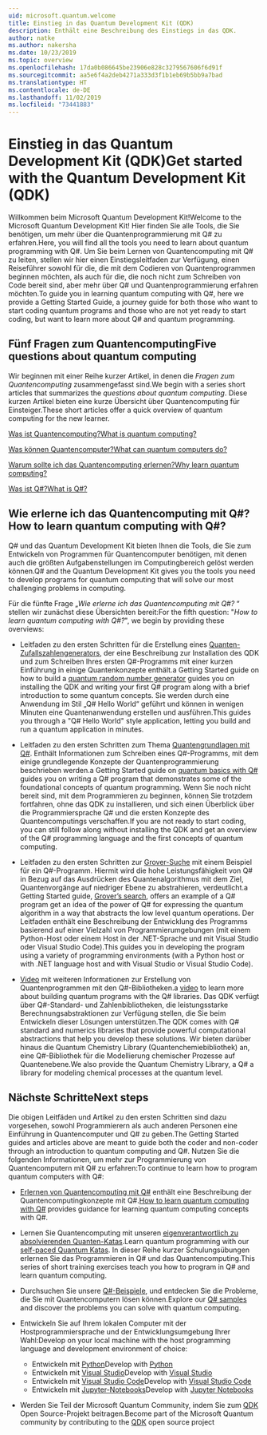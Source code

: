 ```yaml
---
uid: microsoft.quantum.welcome
title: Einstieg in das Quantum Development Kit (QDK)
description: Enthält eine Beschreibung des Einstiegs in das QDK.
author: natke
ms.author: nakersha
ms.date: 10/23/2019
ms.topic: overview
ms.openlocfilehash: 17da0b086645be23906e828c3279567606f6d91f
ms.sourcegitcommit: aa5e6f4a2deb4271a333d3f1b1eb69b5bb9a7bad
ms.translationtype: HT
ms.contentlocale: de-DE
ms.lasthandoff: 11/02/2019
ms.locfileid: "73441883"
---
```

# <a name="get-started-with-the-quantum-development-kit-qdk"></a><span data-ttu-id="12c33-103">Einstieg in das Quantum Development Kit (QDK)</span><span class="sxs-lookup"><span data-stu-id="12c33-103">Get started with the Quantum Development Kit (QDK)</span></span>

<span data-ttu-id="12c33-104">Willkommen beim Microsoft Quantum Development Kit!</span><span class="sxs-lookup"><span data-stu-id="12c33-104">Welcome to the Microsoft Quantum Development Kit!</span></span>  <span data-ttu-id="12c33-105">Hier finden Sie alle Tools, die Sie benötigen, um mehr über die Quantenprogrammierung mit Q# zu erfahren.</span><span class="sxs-lookup"><span data-stu-id="12c33-105">Here, you will find all the tools you need to learn about quantum programming with Q#.</span></span>  <span data-ttu-id="12c33-106">Um Sie beim Lernen von Quantencomputing mit Q# zu leiten, stellen wir hier einen Einstiegsleitfaden zur Verfügung, einen Reiseführer sowohl für die, die mit dem Codieren von Quantenprogrammen beginnen möchten, als auch für die, die noch nicht zum Schreiben von Code bereit sind, aber mehr über Q# und Quantenprogrammierung erfahren möchten.</span><span class="sxs-lookup"><span data-stu-id="12c33-106">To guide you in learning quantum computing with Q#, here we provide a Getting Started Guide, a journey guide for both those who want to start coding quantum programs and those who are not yet ready to start coding, but want to learn more about Q# and quantum programming.</span></span>

## <a name="five-questions-about-quantum-computing"></a><span data-ttu-id="12c33-107">Fünf Fragen zum Quantencomputing</span><span class="sxs-lookup"><span data-stu-id="12c33-107">Five questions about quantum computing</span></span>

<span data-ttu-id="12c33-108">Wir beginnen mit einer Reihe kurzer Artikel, in denen die _Fragen zum Quantencomputing_ zusammengefasst sind.</span><span class="sxs-lookup"><span data-stu-id="12c33-108">We begin with a series short articles that summarizes the _questions about quantum computing_.</span></span> <span data-ttu-id="12c33-109">Diese kurzen Artikel bieten eine kurze Übersicht über Quantencomputing für Einsteiger.</span><span class="sxs-lookup"><span data-stu-id="12c33-109">These short articles offer a quick overview of quantum computing for the new learner.</span></span>

[<span data-ttu-id="12c33-110">Was ist Quantencomputing?</span><span class="sxs-lookup"><span data-stu-id="12c33-110">What is quantum computing?</span></span>](xref:microsoft.quantum.overview.what)

[<span data-ttu-id="12c33-111">Was können Quantencomputer?</span><span class="sxs-lookup"><span data-stu-id="12c33-111">What can quantum computers do?</span></span>](xref:microsoft.quantum.overview.computers)

[<span data-ttu-id="12c33-112">Warum sollte ich das Quantencomputing erlernen?</span><span class="sxs-lookup"><span data-stu-id="12c33-112">Why learn quantum computing?</span></span>](xref:microsoft.quantum.overview.why)

[<span data-ttu-id="12c33-113">Was ist Q#?</span><span class="sxs-lookup"><span data-stu-id="12c33-113">What is Q#?</span></span>](xref:microsoft.quantum.overview.qsharp)

## <a name="how-to-learn-quantum-computing-with-q"></a><span data-ttu-id="12c33-114">Wie erlerne ich das Quantencomputing mit Q#?</span><span class="sxs-lookup"><span data-stu-id="12c33-114">How to learn quantum computing with Q#?</span></span>

<span data-ttu-id="12c33-115">Q# und das Quantum Development Kit bieten Ihnen die Tools, die Sie zum Entwickeln von Programmen für Quantencomputer benötigen, mit denen auch die größten Aufgabenstellungen im Computingbereich gelöst werden können.</span><span class="sxs-lookup"><span data-stu-id="12c33-115">Q# and the Quantum Development Kit gives you the tools you need to develop programs for quantum computing that will solve our most challenging problems in computing.</span></span> 

<span data-ttu-id="12c33-116">Für die fünfte Frage  „_Wie erlerne ich das Quantencomputing mit Q#?_ “ stellen wir zunächst diese Übersichten bereit:</span><span class="sxs-lookup"><span data-stu-id="12c33-116">For the fifth question:  "_How to learn quantum computing with Q#?_", we begin by providing these overviews:</span></span>

* <span data-ttu-id="12c33-117">Leitfaden zu den ersten Schritten für die Erstellung eines [Quanten-Zufallszahlengenerators](xref:microsoft.quantum.quickstarts.qrng), der eine Beschreibung zur Installation des QDK und zum Schreiben Ihres ersten Q#-Programms mit einer kurzen Einführung in einige Quantenkonzepte enthält.</span><span class="sxs-lookup"><span data-stu-id="12c33-117">a Getting Started guide on how to build a [quantum random number generator](xref:microsoft.quantum.quickstarts.qrng) guides you on installing the QDK and writing your first Q# program along with a brief introduction to some quantum concepts.</span></span> <span data-ttu-id="12c33-118">Sie werden durch eine Anwendung im Stil „Q# Hello World“ geführt und können in wenigen Minuten eine Quantenanwendung erstellen und ausführen.</span><span class="sxs-lookup"><span data-stu-id="12c33-118">This guides you through a "Q# Hello World" style application, letting you build and run a quantum application in minutes.</span></span>

* <span data-ttu-id="12c33-119">Leitfaden zu den ersten Schritten zum Thema [Quantengrundlagen mit Q#](xref:microsoft.quantum.write-program). Enthält Informationen zum Schreiben eines Q#-Programms, mit dem einige grundlegende Konzepte der Quantenprogrammierung beschrieben werden.</span><span class="sxs-lookup"><span data-stu-id="12c33-119">a Getting Started guide on [quantum basics with Q#](xref:microsoft.quantum.write-program) guides you on writing a Q# program that demonstrates some of the foundational concepts of quantum programming.</span></span> <span data-ttu-id="12c33-120">Wenn Sie noch nicht bereit sind, mit dem Programmieren zu beginnen, können Sie trotzdem fortfahren, ohne das QDK zu installieren, und sich einen Überblick über die Programmiersprache Q# und die ersten Konzepte des Quantencomputings verschaffen.</span><span class="sxs-lookup"><span data-stu-id="12c33-120">If you are not ready to start coding, you can still follow along without installing the QDK and get an overview of the Q# programming language and the first concepts of quantum computing.</span></span>

* <span data-ttu-id="12c33-121">Leitfaden zu den ersten Schritten zur [Grover-Suche](xref:microsoft.quantum.quickstarts.search) mit einem Beispiel für ein Q#-Programm. Hiermit wird die hohe Leistungsfähigkeit von Q# in Bezug auf das Ausdrücken des Quantenalgorithmus mit dem Ziel, Quantenvorgänge auf niedriger Ebene zu abstrahieren, verdeutlicht.</span><span class="sxs-lookup"><span data-stu-id="12c33-121">a Getting Started guide, [Grover’s search](xref:microsoft.quantum.quickstarts.search), offers an example of a Q# program get an idea of the power of Q# for expressing the quantum algorithm in a way that abstracts the low level quantum operations.</span></span>  <span data-ttu-id="12c33-122">Der Leitfaden enthält eine Beschreibung der Entwicklung des Programms basierend auf einer Vielzahl von Programmierumgebungen (mit einem Python-Host oder einem Host in der .NET-Sprache und mit Visual Studio oder Visual Studio Code).</span><span class="sxs-lookup"><span data-stu-id="12c33-122">This guides you in developing the program using a variety of programming environments (with a Python host or with .NET language host and with Visual Studio or Visual Studio Code).</span></span>    

*  <span data-ttu-id="12c33-123">[Video](https://www.microsoft.com/videoplayer/embed/RE2JOJf) mit weiteren Informationen zur Erstellung von Quantenprogrammen mit den Q#-Bibliotheken.</span><span class="sxs-lookup"><span data-stu-id="12c33-123">a [video](https://www.microsoft.com/videoplayer/embed/RE2JOJf) to learn more about building quantum programs with the Q# libraries.</span></span>  <span data-ttu-id="12c33-124">Das QDK verfügt über Q#-Standard- und Zahlenbibliotheken, die leistungsstarke Berechnungsabstraktionen zur Verfügung stellen, die Sie beim Entwickeln dieser Lösungen unterstützen.</span><span class="sxs-lookup"><span data-stu-id="12c33-124">The QDK comes with Q# standard and numerics libraries that provide powerful computational abstractions that help you develop these solutions.</span></span> <span data-ttu-id="12c33-125">Wir bieten darüber hinaus die Quantum Chemistry Library (Quantenchemiebibliothek) an, eine Q#-Bibliothek für die Modellierung chemischer Prozesse auf Quantenebene.</span><span class="sxs-lookup"><span data-stu-id="12c33-125">We also provide the Quantum Chemistry Library, a Q# a library for modeling chemical processes at the quantum level.</span></span>

## <a name="next-steps"></a><span data-ttu-id="12c33-126">Nächste Schritte</span><span class="sxs-lookup"><span data-stu-id="12c33-126">Next steps</span></span>

<span data-ttu-id="12c33-127">Die obigen Leitfäden und Artikel zu den ersten Schritten sind dazu vorgesehen, sowohl Programmierern als auch anderen Personen eine Einführung in Quantencomputer und Q# zu geben.</span><span class="sxs-lookup"><span data-stu-id="12c33-127">The Getting Started guides and articles above are meant to guide both the coder and non-coder through an introduction to quantum computing and Q#.</span></span>  <span data-ttu-id="12c33-128">Nutzen Sie die folgenden Informationen, um mehr zur Programmierung von Quantencomputern mit Q# zu erfahren:</span><span class="sxs-lookup"><span data-stu-id="12c33-128">To continue to learn how to program quantum computers with Q#:</span></span>

* <span data-ttu-id="12c33-129">[Erlernen von Quantencomputing mit Q#](xref:microsoft.quantum.overview.learn) enthält eine Beschreibung der Quantencomputingkonzepte mit Q#.</span><span class="sxs-lookup"><span data-stu-id="12c33-129">[How to learn quantum computing with Q#](xref:microsoft.quantum.overview.learn) provides guidance for learning quantum computing concepts with Q#.</span></span>   

* <span data-ttu-id="12c33-130">Lernen Sie Quantencomputing mit unseren [eigenverantwortlich zu absolvierenden Quanten-Katas](https://aka.ms/try-quantum-katas).</span><span class="sxs-lookup"><span data-stu-id="12c33-130">Learn quantum programming with our [self-paced Quantum Katas](https://aka.ms/try-quantum-katas).</span></span> <span data-ttu-id="12c33-131">In dieser Reihe kurzer Schulungsübungen erlernen Sie das Programmieren in Q# und das Quantencomputing.</span><span class="sxs-lookup"><span data-stu-id="12c33-131">This series of short training exercises teach you how to program in Q# and learn quantum computing.</span></span> 

* <span data-ttu-id="12c33-132">Durchsuchen Sie unsere [Q#-Beispiele](https://docs.microsoft.com/samples/browse/?languages=qsharp), und entdecken Sie die Probleme, die Sie mit Quantencomputern lösen können.</span><span class="sxs-lookup"><span data-stu-id="12c33-132">Explore our [Q# samples](https://docs.microsoft.com/samples/browse/?languages=qsharp) and discover the problems you can solve with quantum computing.</span></span>

* <span data-ttu-id="12c33-133">Entwickeln Sie auf Ihrem lokalen Computer mit der Hostprogrammiersprache und der Entwicklungsumgebung Ihrer Wahl:</span><span class="sxs-lookup"><span data-stu-id="12c33-133">Develop on your local machine with the host programming language and development environment of choice:</span></span>
  * <span data-ttu-id="12c33-134">Entwickeln mit [Python](xref:microsoft.quantum.install#develop-with-python)</span><span class="sxs-lookup"><span data-stu-id="12c33-134">Develop with [Python](xref:microsoft.quantum.install#develop-with-python)</span></span>
  * <span data-ttu-id="12c33-135">Entwickeln mit [Visual Studio](xref:microsoft.quantum.install#develop-with-c-on-windows-using-visual-studio)</span><span class="sxs-lookup"><span data-stu-id="12c33-135">Develop with [Visual Studio](xref:microsoft.quantum.install#develop-with-c-on-windows-using-visual-studio)</span></span>
  * <span data-ttu-id="12c33-136">Entwickeln mit [Visual Studio Code](xref:microsoft.quantum.install#develop-with-c-using-visual-studio-code)</span><span class="sxs-lookup"><span data-stu-id="12c33-136">Develop with [Visual Studio Code](xref:microsoft.quantum.install#develop-with-c-using-visual-studio-code)</span></span>
  * <span data-ttu-id="12c33-137">Entwickeln mit [Jupyter-Notebooks](xref:microsoft.quantum.install#develop-with-jupyter-notebooks)</span><span class="sxs-lookup"><span data-stu-id="12c33-137">Develop with [Jupyter Notebooks](xref:microsoft.quantum.install#develop-with-jupyter-notebooks)</span></span>

* <span data-ttu-id="12c33-138">Werden Sie Teil der Microsoft Quantum Community, indem Sie zum [QDK](xref:microsoft.quantum.contributing) Open Source-Projekt beitragen.</span><span class="sxs-lookup"><span data-stu-id="12c33-138">Become part of the Microsoft Quantum community by contributing to the [QDK](xref:microsoft.quantum.contributing) open source project</span></span>
